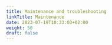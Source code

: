 ```yaml
---
title: Maintenance and troubleshooting
linkTitle: Maintenance
date: 2023-07-19T10:33:03+02:00
weight: 50
draft: false
---
```

